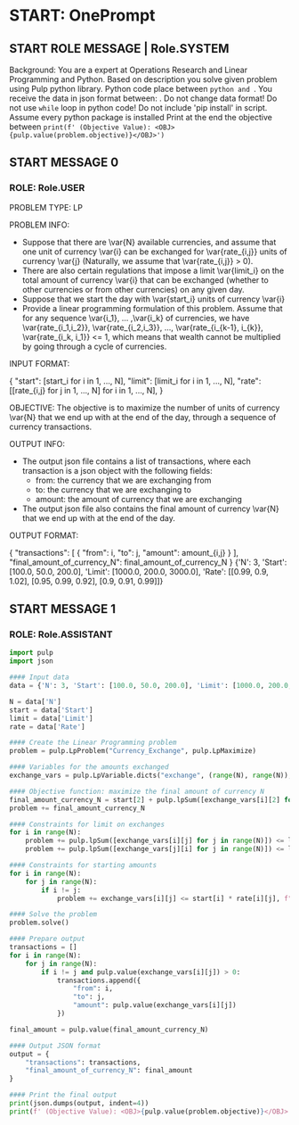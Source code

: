 # START: OnePrompt 
## START ROLE MESSAGE | Role.SYSTEM 
Background: You are a expert at Operations Research and Linear Programming and Python. Based on description you solve given problem using Pulp python library. Python code place between ```python and ```. You receive the data in json format between: <DATA></DATA>. Do not change data format! Do not use `while` loop in python code! Do not include 'pip install' in script. Assume every python package is installed Print at the end the objective between <OBJ></OBJ> `print(f' (Objective Value): <OBJ>{pulp.value(problem.objective)}</OBJ>')`  
## START MESSAGE 0 
### ROLE: Role.USER
<DESCRIPTION>
PROBLEM TYPE: LP

PROBLEM INFO: 

- Suppose that there are \var{N} available currencies, and assume that one unit of currency \var{i} can be exchanged for \var{rate_{i,j}} units of currency \var{j} (Naturally, we assume that \var{rate_{i,j}} > 0).
- There are also certain regulations that impose a limit \var{limit_i} on the total amount of currency \var{i} that can be exchanged (whether to other currencies or from other currencies) on any given day.
- Suppose that we start the day with \var{start_i} units of currency \var{i}
- Provide a linear programming formulation of this problem. Assume that for any sequence \var{i_1}, … ,\var{i_k} of currencies, we have \var{rate_{i_1,i_2}}, \var{rate_{i_2,i_3}}, ..., \var{rate_{i_{k-1}, i_{k}}, \var{rate_{i_k, i_1}} <= 1, which means that wealth cannot be multiplied by going through a cycle of currencies.

INPUT FORMAT: 

{
    "start": [start_i for i in 1, ..., N],
    "limit": [limit_i for i in 1, ..., N],
    "rate": [[rate_{i,j} for j in 1, ..., N] for i in 1, ..., N],
}

OBJECTIVE: The objective is to maximize the number of units of currency \var{N} that we end up with at the end of the day, through a sequence of currency transactions.

OUTPUT INFO: 

- The output json file contains a list of transactions, where each transaction is a json object with the following fields:
    - from: the currency that we are exchanging from
    - to: the currency that we are exchanging to
    - amount: the amount of currency that we are exchanging
- The output json file also contains the final amount of currency \var{N} that we end up with at the end of the day.

OUTPUT FORMAT: 

{
    "transactions": [
        {
            "from": i,
            "to": j,
            "amount": amount_{i,j}
        }
    ],
    "final_amount_of_currency_N": final_amount_of_currency_N
}
</DESCRIPTION>
<DATA>
{'N': 3, 'Start': [100.0, 50.0, 200.0], 'Limit': [1000.0, 200.0, 3000.0], 'Rate': [[0.99, 0.9, 1.02], [0.95, 0.99, 0.92], [0.9, 0.91, 0.99]]}</DATA>


## START MESSAGE 1 
### ROLE: Role.ASSISTANT
```python
import pulp
import json

#### Input data
data = {'N': 3, 'Start': [100.0, 50.0, 200.0], 'Limit': [1000.0, 200.0, 3000.0], 'Rate': [[0.99, 0.9, 1.02], [0.95, 0.99, 0.92], [0.9, 0.91, 0.99]]}

N = data['N']
start = data['Start']
limit = data['Limit']
rate = data['Rate']

#### Create the Linear Programming problem
problem = pulp.LpProblem("Currency_Exchange", pulp.LpMaximize)

#### Variables for the amounts exchanged
exchange_vars = pulp.LpVariable.dicts("exchange", (range(N), range(N)), lowBound=0)

#### Objective function: maximize the final amount of currency N
final_amount_currency_N = start[2] + pulp.lpSum([exchange_vars[i][2] for i in range(N)])
problem += final_amount_currency_N

#### Constraints for limit on exchanges
for i in range(N):
    problem += pulp.lpSum([exchange_vars[i][j] for j in range(N)]) <= limit[i], f"Limit_Constraint_{i}"
    problem += pulp.lpSum([exchange_vars[j][i] for j in range(N)]) <= limit[i], f"Limit_Constraint_From_{i}"

#### Constraints for starting amounts
for i in range(N):
    for j in range(N):
        if i != j:
            problem += exchange_vars[i][j] <= start[i] * rate[i][j], f"Exchange_Constraint_{i}_{j}"

#### Solve the problem
problem.solve()

#### Prepare output
transactions = []
for i in range(N):
    for j in range(N):
        if i != j and pulp.value(exchange_vars[i][j]) > 0:
            transactions.append({
                "from": i,
                "to": j,
                "amount": pulp.value(exchange_vars[i][j])
            })

final_amount = pulp.value(final_amount_currency_N)

#### Output JSON format
output = {
    "transactions": transactions,
    "final_amount_of_currency_N": final_amount
}

#### Print the final output
print(json.dumps(output, indent=4))
print(f' (Objective Value): <OBJ>{pulp.value(problem.objective)}</OBJ>')
```

